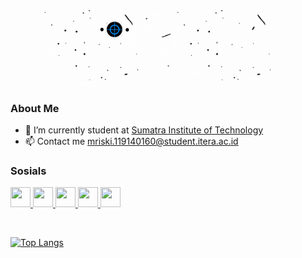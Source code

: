 <div align="center">
  <img src=wgif.gif height="70%" width="80%">
</div>

### About Me 
- 🔭 I’m currently student at <a href="https://www.itera.ac.id/">Sumatra Institute of Technology</a>
- 📫 Contact me mriski.119140160@student.itera.ac.id

### Sosials 
<p align="left"> 
  <a href="https://www.github.com/mriskiaziz" target="_blank" rel="noreferrer">
    <img src="https://raw.githubusercontent.com/danielcranney/readme-generator/main/public/icons/socials/github.svg" width="32" height="32" />
  </a> 
  <a href="http://www.instagram.com/mriski_aziz" target="_blank" rel="noreferrer">
    <img src="https://raw.githubusercontent.com/danielcranney/readme-generator/main/public/icons/socials/instagram.svg" width="32" height="32" />
  </a> 
  <a href="https://www.linkedin.com/in/m-riski-aziz-b3a854229/" target="_blank" rel="noreferrer">
    <img src="https://raw.githubusercontent.com/danielcranney/readme-generator/main/public/icons/socials/linkedin.svg" width="32" height="32" />
  </a> 
  <a href="https://www.twitter.com/RiskiAziz3" target="_blank" rel="noreferrer">
    <img src="https://raw.githubusercontent.com/danielcranney/readme-generator/main/public/icons/socials/twitter.svg" width="32" height="32" />
  </a>
  <a href="https://web.facebook.com/uw.r.uw" target="_blank" rel="noreferrer">
    <img src="https://raw.githubusercontent.com/danielcranney/readme-generator/main/public/icons/socials/facebook.svg" width="32" height="32" />
  </a>
</p><br>

[![Top Langs](https://github-readme-stats.vercel.app/api/top-langs/?username=mriskiaziz&layout=compact)](https://github.com/anuraghazra/github-readme-stats)
